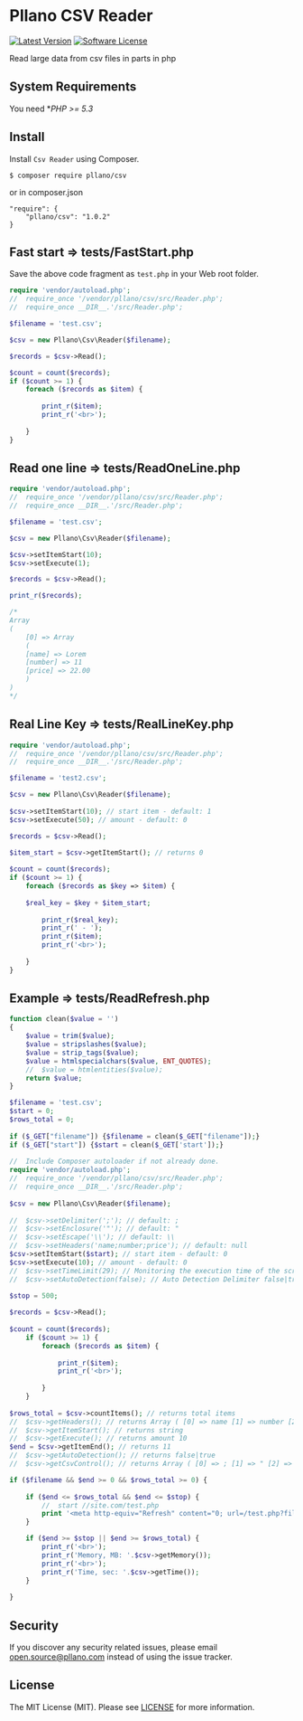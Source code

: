 # Pllano CSV Reader

[![Latest Version](https://img.shields.io/github/release/pllano/csv.svg?style=flat-square)](https://github.com/pllano/csv/releases)
[![Software License](https://img.shields.io/badge/license-MIT-brightgreen.svg?style=flat-square)](LICENSE)

Read large data from csv files in parts in php

System Requirements
-------

You need **PHP >= 5.3*

Install
-------

Install `Csv Reader` using Composer.

```
$ composer require pllano/csv
```

or in composer.json

```
"require": {
	"pllano/csv": "1.0.2"
}
```

Fast start => tests/FastStart.php
-------

Save the above code fragment as `test.php` in your Web root folder.

``` php
require 'vendor/autoload.php';
//	require_once '/vendor/pllano/csv/src/Reader.php';
//	require_once __DIR__.'/src/Reader.php';

$filename = 'test.csv';

$csv = new Pllano\Csv\Reader($filename);

$records = $csv->Read();

$count = count($records);
if ($count >= 1) {
	foreach ($records as $item) {
			
		print_r($item);
		print_r('<br>');
		
	}
}
```

Read one line => tests/ReadOneLine.php
-------

``` php
require 'vendor/autoload.php';
//	require_once '/vendor/pllano/csv/src/Reader.php';
//	require_once __DIR__.'/src/Reader.php';

$filename = 'test.csv';

$csv = new Pllano\Csv\Reader($filename);

$csv->setItemStart(10);
$csv->setExecute(1);

$records = $csv->Read();

print_r($records);

/*
Array
(
	[0] => Array
	(
	[name] => Lorem
	[number] => 11
	[price] => 22.00
	)
)
*/

```

Real Line Key => tests/RealLineKey.php
-------

``` php
require 'vendor/autoload.php';
//	require_once '/vendor/pllano/csv/src/Reader.php';
//	require_once __DIR__.'/src/Reader.php';

$filename = 'test2.csv';

$csv = new Pllano\Csv\Reader($filename);
	
$csv->setItemStart(10); // start item - default: 1
$csv->setExecute(50); // amount - default: 0

$records = $csv->Read();
	
$item_start = $csv->getItemStart(); // returns 0

$count = count($records);
if ($count >= 1) {
	foreach ($records as $key => $item) {
		
	$real_key = $key + $item_start;
		
		print_r($real_key);
		print_r(' - ');
		print_r($item);
		print_r('<br>');
		
	}
}

```

Example => tests/ReadRefresh.php
-------

``` php
function clean($value = '')
{
	$value = trim($value);
	$value = stripslashes($value);
	$value = strip_tags($value);
	$value = htmlspecialchars($value, ENT_QUOTES);
	//	$value = htmlentities($value);
	return $value;
}

$filename = 'test.csv';
$start = 0;
$rows_total = 0;
	
if ($_GET["filename"]) {$filename = clean($_GET["filename"]);}
if ($_GET["start"]) {$start = clean($_GET['start']);}
	
//	Include Composer autoloader if not already done.
require 'vendor/autoload.php';
//	require_once '/vendor/pllano/csv/src/Reader.php';
//	require_once __DIR__.'/src/Reader.php';
	
$csv = new Pllano\Csv\Reader($filename);
	
//	$csv->setDelimiter(';'); // default: ;
//	$csv->setEnclosure('"'); // default: "
//	$csv->setEscape('\\'); // default: \\
//	$csv->setHeaders('name;number;price'); // default: null
$csv->setItemStart($start); // start item - default: 0
$csv->setExecute(10); // amount - default: 0
//	$csv->setTimeLimit(29); // Monitoring the execution time of the script in seconds set_time_limit
//	$csv->setAutoDetection(false); // Auto Detection Delimiter false|true - default: false
	
$stop = 500;

$records = $csv->Read();
	
$count = count($records);
	if ($count >= 1) {
		foreach ($records as $item) {
		
			print_r($item);
			print_r('<br>');
	
		}
	}
	
$rows_total = $csv->countItems(); // returns total items
//	$csv->getHeaders(); // returns Array ( [0] => name [1] => number [2] => price )
//	$csv->getItemStart(); // returns string
//	$csv->getExecute(); // returns amount 10
$end = $csv->getItemEnd(); // returns 11
//	$csv->getAutoDetection(); // returns false|true
//	$csv->getCsvControl(); // returns Array ( [0] => ; [1] => " [2] => \ )

if ($filename && $end >= 0 && $rows_total >= 0) {
	
	if ($end <= $rows_total && $end <= $stop) {
		//	start //site.com/test.php
		print '<meta http-equiv="Refresh" content="0; url=/test.php?filename='.$filename.'&amp;start='.$end.'">';
	}

	if ($end >= $stop || $end >= $rows_total) {
		print_r('<br>');
		print_r('Memory, MB: '.$csv->getMemory());
		print_r('<br>');
		print_r('Time, sec: '.$csv->getTime());
	}
	
}
```

Security
-------

If you discover any security related issues, please email open.source@pllano.com instead of using the issue tracker.


License
-------

The MIT License (MIT). Please see [LICENSE](LICENSE) for more information.
